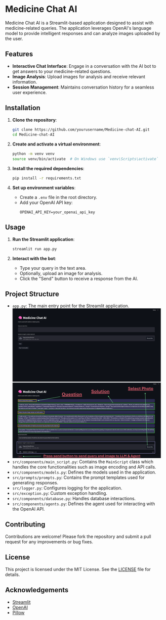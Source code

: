# Medicine Chat AI

Medicine Chat AI is a Streamlit-based application designed to assist with medicine-related queries. The application leverages OpenAI's language model to provide intelligent responses and can analyze images uploaded by the user.

## Features

- **Interactive Chat Interface**: Engage in a conversation with the AI bot to get answers to your medicine-related questions.
- **Image Analysis**: Upload images for analysis and receive relevant information.
- **Session Management**: Maintains conversation history for a seamless user experience.

## Installation

1. **Clone the repository**:
    ```bash
    git clone https://github.com/yourusername/Medicine-chat-AI.git
    cd Medicine-chat-AI
    ```

2. **Create and activate a virtual environment**:
    ```bash
    python -m venv venv
    source venv/bin/activate  # On Windows use `venv\Scripts\activate`
    ```

3. **Install the required dependencies**:
    ```bash
    pip install -r requirements.txt
    ```

4. **Set up environment variables**:
    - Create a `.env` file in the root directory.
    - Add your OpenAI API key:
      ```
      OPENAI_API_KEY=your_openai_api_key
      ```

## Usage

1. **Run the Streamlit application**:
    ```bash
    streamlit run app.py
    ```

2. **Interact with the bot**:
    - Type your query in the text area.
    - Optionally, upload an image for analysis.
    - Click the "Send" button to receive a response from the AI.

## Project Structure

- `app.py`: The main entry point for the Streamlit application.
![Medical Chat UI](documents-photos/app_interface.png)
![Medical Chat UI INFO](documents-photos/app_button_info.png)
- `src/components/main_script.py`: Contains the `MainScript` class which handles the core functionalities such as image encoding and API calls.
- `src/components/models.py`: Defines the models used in the application.
- `src/prompts/prompts.py`: Contains the prompt templates used for generating responses.
- `src/logger.py`: Configures logging for the application.
- `src/exception.py`: Custom exception handling.
- `src/components/database.py`: Handles database interactions.
- `src/components/agents.py`: Defines the agent used for interacting with the OpenAI API.

## Contributing

Contributions are welcome! Please fork the repository and submit a pull request for any improvements or bug fixes.

## License

This project is licensed under the MIT License. See the [LICENSE](LICENSE) file for details.

## Acknowledgements

- [Streamlit](https://streamlit.io/)
- [OpenAI](https://openai.com/)
- [Pillow](https://python-pillow.org/)
